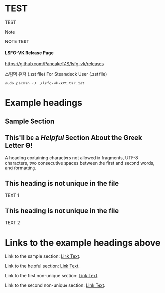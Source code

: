 # TEST
TEST

>[!NOTE]
>NOTE TEST
>
>

#### LSFG-VK Release Page
<https://github.com/PancakeTAS/lsfg-vk/releases>


스팀덱 유저 (.zst file)
For Steamdeck User (.zst file)
```
sudo pacman -U ./lsfg-vk-XXX.tar.zst
```


# Example headings

## Sample Section

## This'll be a _Helpful_ Section About the Greek Letter Θ!
A heading containing characters not allowed in fragments, UTF-8 characters, two consecutive spaces between the first and second words, and formatting.

## This heading is not unique in the file

TEXT 1

## This heading is not unique in the file

TEXT 2

# Links to the example headings above

Link to the sample section: [Link Text](#sample-section).

Link to the helpful section: [Link Text](#thisll-be-a-helpful-section-about-the-greek-letter-Θ).

Link to the first non-unique section: [Link Text](#this-heading-is-not-unique-in-the-file).

Link to the second non-unique section: [Link Text](#this-heading-is-not-unique-in-the-file-1).
